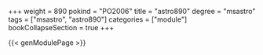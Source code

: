 +++
weight = 890
pokind = "PO2006"
title = "astro890"
degree = "msastro"
tags = ["msastro", "astro890"]
categories = ["module"]
bookCollapseSection = true
+++

{{< genModulePage >}}
